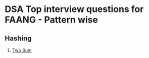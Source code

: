 # DSA Top interview questions for FAANG - Pattern wise

## Hashing
1. [Two Sum](https://github.com/hkrishna439/DSA_Leetcode/blob/main/Hashing/Hashing.md)